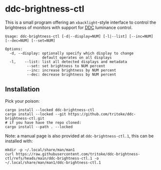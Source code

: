 # ddc-brightness-ctl

This is a small program offering an `xbacklight`-style interface to control the brightness of monitors with support for [DDC](https://en.wikipedia.org/wiki/Display_Data_Channel) luminance control.

```
Usage: ddc-brightness-ctl [-d|--display=NUM] [-l|--list] [--inc=NUM] [--dec=NUM] [--set=NUM]

Options:
  -d, --display: optionally specify which display to change
                 default operates on all displays
  -l,    --list: list all detected displays and metadata
          --set: set brightness to NUM percent
          --inc: increase brightness by NUM percent
          --dec: decrease brightness by NUM percent
```

## Installation

Pick your poison:
```shell
cargo install --locked ddc-brightness-ctl
cargo install --locked --git https://github.com/tritoke/ddc-brightness-ctl.git
# if you have have the repo cloned:
cargo install --path . --locked
```

Note: a manual page is also provided at `ddc-brightness-ctl.1`, this can be installed with:
```
mkdir -p ~/.local/share/man/man1
curl https://raw.githubusercontent.com/tritoke/ddc-brightness-ctl/refs/heads/main/ddc-brightness-ctl.1 -o ~/.local/share/man/man1/ddc-brightness-ctl.1
```

